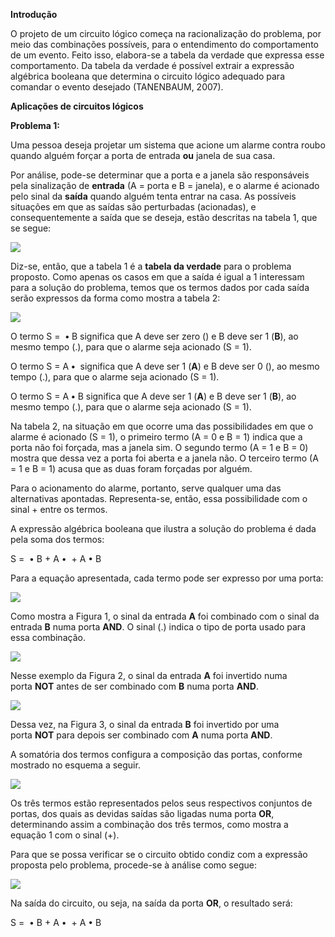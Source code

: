 **Introdução**

O projeto de um circuito lógico começa na racionalização do problema, por meio das combinações possíveis, para o entendimento do comportamento de um evento. Feito isso, elabora-se a tabela da verdade que expressa esse comportamento. Da tabela da verdade é possível extrair a expressão algébrica booleana que determina o circuito lógico adequado para comandar o evento desejado (TANENBAUM, 2007).

**Aplicações de circuitos lógicos**

**Problema 1:**

Uma pessoa deseja projetar um sistema que acione um alarme contra roubo quando alguém forçar a porta de entrada **ou** janela de sua casa.

Por análise, pode-se determinar que a porta e a janela são responsáveis pela sinalização de **entrada** (A = porta e B = janela), e o alarme é acionado pelo sinal da **saída** quando alguém tenta entrar na casa. As possíveis situações em que as saídas são perturbadas (acionadas), e consequentemente a saída que se deseja, estão descritas na tabela 1, que se segue:

[![](https://img.uninove.br/static/0/0/0/0/0/0/0/1/0/8/7/108734/a10i01_arco80_100.jpg)](https://img.uninove.br/static/0/0/0/0/0/0/0/1/0/8/7/108734/a10i01_arco80_100.jpg)

Diz-se, então, que a tabela 1 é a **tabela da verdade** para o problema proposto. Como apenas os casos em que a saída é igual a 1 interessam para a solução do problema, temos que os termos dados por cada saída serão expressos da forma como mostra a tabela 2:

[![](https://img.uninove.br/static/0/0/0/0/0/0/0/1/0/8/7/108736/a10i02_arco80_100.jpg)](https://img.uninove.br/static/0/0/0/0/0/0/0/1/0/8/7/108736/a10i02_arco80_100.jpg)

O termo S =  **•** B significa que A deve ser zero () e B deve ser 1 (**B**), ao mesmo tempo (.), para que o alarme seja acionado (S = 1).

O termo S = A **•**  significa que A deve ser 1 (**A**) e B deve ser 0 (), ao mesmo tempo (.), para que o alarme seja acionado (S = 1).

O termo S = A **•** B significa que A deve ser 1 (**A**) e B deve ser 1 (**B**), ao mesmo tempo (.), para que o alarme seja acionado (S = 1).

Na tabela 2, na situação em que ocorre uma das possibilidades em que o alarme é acionado (S = 1), o primeiro termo (A = 0 e B = 1) indica que a porta não foi forçada, mas a janela sim. O segundo termo (A = 1 e B = 0) mostra que dessa vez a porta foi aberta e a janela não. O terceiro termo (A = 1 e B = 1) acusa que as duas foram forçadas por alguém.

Para o acionamento do alarme, portanto, serve qualquer uma das alternativas apontadas. Representa-se, então, essa possibilidade com o sinal + entre os termos.

A expressão algébrica booleana que ilustra a solução do problema é dada pela soma dos termos:

S =  • B + A •  + A • B

Para a equação apresentada, cada termo pode ser expresso por uma porta:

[![](https://img.uninove.br/static/0/0/0/0/0/0/0/1/0/8/7/108733/a10i03_arco80_100.jpg)](https://img.uninove.br/static/0/0/0/0/0/0/0/1/0/8/7/108733/a10i03_arco80_100.jpg)

Como mostra a Figura 1, o sinal da entrada **A** foi combinado com o sinal da entrada **B** numa porta **AND**. O sinal (.) indica o tipo de porta usado para essa combinação.

[![](https://img.uninove.br/static/0/0/0/0/0/0/0/1/0/8/7/108735/a10i04_arco80_100.jpg)](https://img.uninove.br/static/0/0/0/0/0/0/0/1/0/8/7/108735/a10i04_arco80_100.jpg)

Nesse exemplo da Figura 2, o sinal da entrada **A** foi invertido numa porta **NOT** antes de ser combinado com **B** numa porta **AND**.

[![](https://img.uninove.br/static/0/0/0/0/0/0/0/1/0/8/7/108737/a10i05_arco80_100.jpg)](https://img.uninove.br/static/0/0/0/0/0/0/0/1/0/8/7/108737/a10i05_arco80_100.jpg)

Dessa vez, na Figura 3, o sinal da entrada **B** foi invertido por uma porta **NOT** para depois ser combinado com **A** numa porta **AND**.

A somatória dos termos configura a composição das portas, conforme mostrado no esquema a seguir.

[![](https://img.uninove.br/static/0/0/0/0/0/0/0/1/0/8/7/108738/a10i06_arco80_100.jpg)](https://img.uninove.br/static/0/0/0/0/0/0/0/1/0/8/7/108738/a10i06_arco80_100.jpg)

Os três termos estão representados pelos seus respectivos conjuntos de portas, dos quais as devidas saídas são ligadas numa porta **OR**, determinando assim a combinação dos três termos, como mostra a equação 1 com o sinal (+).

Para que se possa verificar se o circuito obtido condiz com a expressão proposta pelo problema, procede-se à análise como segue:

[![](https://img.uninove.br/static/0/0/0/0/0/0/0/1/0/8/7/108739/a10i07_arco80_100.jpg)](https://img.uninove.br/static/0/0/0/0/0/0/0/1/0/8/7/108739/a10i07_arco80_100.jpg)

Na saí­da do circuito, ou seja, na saí­da da porta **OR**, o resultado será:

S =  • B + A •  + A • B